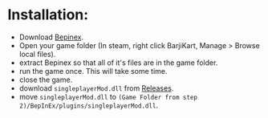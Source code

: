# Installation:
- Download [Bepinex](https://builds.bepinex.dev/projects/bepinex_be/577/BepInEx_UnityIL2CPP_x64_ec79ad0_6.0.0-be.577.zip).
- Open your game folder (In steam, right click BarjiKart, Manage > Browse local files).
- extract Bepinex so that all of it's files are in the game folder.
- run the game once. This will take some time.
- close the game.
- download `singleplayerMod.dll` from [Releases](https://github.com/o7Moon/BarjiKart.Singleplayer/releases).
- move `singleplayerMod.dll` to `(Game Folder from step 2)/BepInEx/plugins/singleplayerMod.dll`.
